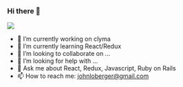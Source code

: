 ### Hi there 👋

<img align="center" src="https://github-readme-7ma7X.vercel.app/api?username=johnloberger&hide_title=true&show_icons=true&theme=tokyonight" />



- 🔭 I’m currently working on clyma
- 🌱 I’m currently learning React/Redux
- 👯 I’m looking to collaborate on ...
- 🤔 I’m looking for help with ...
- 💬 Ask me about React, Redux, Javascript, Ruby on Rails
- 📫 How to reach me: johnloberger@gmail.com


